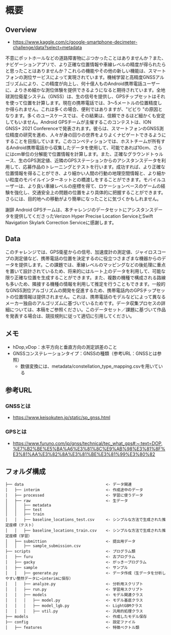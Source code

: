 
# 概要
## Overview

- https://www.kaggle.com/c/google-smartphone-decimeter-challenge/data?select=metadata

不意にポットホールなどの道路障害物にぶつかったことはありませんか？また、ナビゲーションアプリで、より正確な位置情報や車線レベルの精度が得られたらと思ったことはありませんか？これらの機能やその他の新しい機能は、スマートフォンの測位サービスによって実現されています。機械学習と高精度GNSSアルゴリズムにより、この精度が向上し、何十億人ものAndroid携帯電話ユーザーに、よりきめ細かな測位体験を提供できるようになると期待されています。全地球測位衛星システム（GNSS）は、生の信号を提供し、GPSチップセットはそれを使って位置を計算します。現在の携帯電話では、3〜5メートルの位置精度しか得られません。これは多くの場合、便利ではありますが、"ビビり "の原因となります。多くのユースケースでは、その結果は、信頼できるほど細かくも安定してもいません。Android GPSチームが主催するこのコンテストは、ION GNSS+ 2021 Conferenceで発表されます。彼らは、スマートフォンのGNSS測位精度の研究を進め、人々が身の回りの世界をよりよくナビゲートできるようにすることを目指しています。このコンペティションでは、ホストチームが所有するAndroid携帯電話から収集したデータを使用して、可能であれば10cm、さらにはcm単位の分解能で位置情報を計算します。また、正確なグラウンドトゥルース、生のGPS測定値、近隣のGPSステーションからのアシスタンスデータを利用して、応募作品のトレーニングとテストを行います。成功すれば、より正確な位置情報を得ることができ、より細かい人間の行動の地理空間情報と、より細かい粒度のモバイルインターネットとの橋渡しをすることができます。モバイルユーザーは、より良い車線レベルの座標を得て、ロケーションベースのゲームの経験を強化し、交通安全上の問題の位置をより具体的に把握することができます。さらには、目的地への移動がより簡単になったことに気づくかもしれません。

謝辞 
Android GPSチームは、本チャレンジのデータセットにアシスタンスデータを提供してくださったVerizon Hyper Precise Location ServiceとSwift Navigation Skylark Correction Serviceに感謝します。

## Data

このチャレンジでは、GPS衛星からの信号、加速度計の測定値、ジャイロスコープの測定値など、携帯電話の位置を決定するのに役立つさまざまな機器からのデータを提供します。この課題では、車線レベルのマッピングなどの後処理に重点を置いて設計されているため、将来的にはルート上のデータを利用して、可能な限り正確な位置を生成することができます。また、複数の機種で構成される路線も多いため、隣接する機種の情報を利用して推定を行うこともできます。一般的なGNSS測位アルゴリズムの開発を促進するため、携帯電話内のGPSチップセットの位置情報は提供されません。これは、携帯電話のモデルなどによって異なるメーカー独自のアルゴリズムに基づいているためです。データ収集プロセスの詳細については、本稿をご参照ください。このデータセット／課題に基づいて作品を発表する場合は、競技規則に従って適切に引用してください。

## メモ

- hDop,vDop：水平方向と垂直方向の測定誤差のこと
- GNSSコンステレーションタイプ：GNSSの種類（参考URL：GNSSとは参照）
    - 数値変換には、metadata/constellation_type_mapping.csvを用いている

## 参考URL

### GNSSとは
- https://www.keisokuten.jp/static/sp_gnss.html

### GPSとは
- https://www.furuno.com/jp/gnss/technical/tec_what_gps#:~:text=DOP,%E7%B2%BE%E5%BA%A6%E3%81%8C%E9%AB%98%E3%81%8F%E3%81%AA%E3%82%8A%E3%81%BE%E3%81%99%E3%80%82

## フォルダ構成

```
├── data                                    <- データ関連
│   ├── interim                             <- 作成途中のデータ
│   ├── processed                           <- 学習に使うデータ
│   ├── raw                                 <- 生データ
│   │   ├── metadata
│   │   ├── test
│   │   ├── train
│   │   ├── baseline_locations_test.csv     <- シンプルな方法で生成された推定座標（テスト）
│   │   ├── baseline_locations_train.csv    <- シンプルな方法で生成された推定座標（学習）
│   ├── submittion                          <- 提出用データ
│   │   ├── sample_submission.csv
├── scripts                                 <- プログラム類
│   ├── furu                                <- 古プログラム
│   ├── gacky                               <- がっきープログラム
│   ├── sample                              <- サンプル
│   │   ├── generate.py                     <- データ作成（生データを分析しやすい整然データに→interimに保存）
│   │   ├── analyze.py                      <- 分析用スクリプト
│   │   ├── run.py                          <- 学習用スクリプト
│   │   ├── models                          <- モデル関連クラス
│   │   │   ├── model.py                    <- モデル基底クラス
│   │   │   ├── model_lgb.py                <- LightGBMクラス
│   │   │   ├── util.py                     <- 汎用的処理クラス
├── models                                  <- 作成したモデル保存
├── config                                  <- 設定ファイル
│   ├── features                            <- 特徴ベクトル類

```